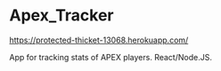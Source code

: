 # Apex_Tracker
https://protected-thicket-13068.herokuapp.com/


App for tracking stats of APEX players. 
React/Node.JS.
